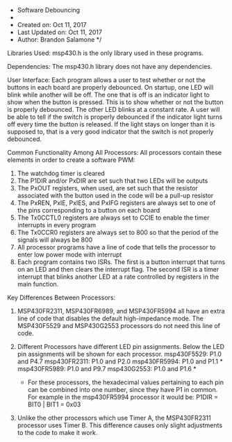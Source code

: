  * Software Debouncing
 *
 *  Created on: Oct 11, 2017
 *  Last Updated on: Oct 11, 2017
 *  Author: Brandon Salamone
 */

Libraries Used:
 msp430.h is the only library used in these programs.

Dependencies:
The msp430.h library does not have any dependencies.

User Interface:
Each program allows a user to test whether or not the buttons in each board are properly debounced. On startup, one LED will blink while another
will be off. The one that is off is an indicator light to show when the button is pressed. This is to show whether or not the button is properly debounced. 
The other LED blinks at a constant rate. A user will be able to tell if the switch is properly debounced if the indicator light turns off every time the 
button is released. If the light stays on longer than it is supposed to, that is a very good indicator that the switch is not properly debounced.   

Common Functionality Among All Processors:
All processors contain these elements in order to create a software PWM:
 1. The watchdog timer is cleared
 2. The P1DIR and/or PxDIR are set such that two LEDs will be outputs
 3. The PxOUT registers, when used, are set such that the resistor associated with the button used in the code will be a pull-up resistor
 4. The PxREN, PxIE, PxIES, and PxIFG registers are always set to one of the pins corresponding to a button on each board
 5. The Tx0CCTL0 registers are always set to CCIE to enable the timer interrupts in every program
 6. The Tx0CCR0 registers are always set to 800 so that the period of the signals will always be 800 
 7. All processor programs have a line of code that tells the processor to enter low power mode with interrupt
 8. Each program contains two ISRs. The first is a button interrupt that turns on an LED and then clears the interrupt flag. The second ISR 
    is a timer interrupt that blinks another LED at a rate controlled by registers in the main function. 

Key Differences Between Processors:
 1. MSP430FR2311, MSP430FR6989, and MSP430FR5994 all have an extra line of code that disables the default high-impedance mode. The MSP430F5529 and
    MSP430G2553 processors do not need this line of code. 

 2. Different Processors have different LED pin assignments. Below the LED pin assignments will be shown for each processor.
    msp430F5529: P1.0 and P4.7
    msp430FR2311: P1.0 and P2.0
    msp430FR5994: P1.0 and P1.1 *
    msp430FR5989: P1.0 and P9.7
    msp430G2553: P1.0 and P1.6 *
    
    * For these processors, the hexadecimal values pertaining to each pin can be combined into one number, since they have P1 in common.
      For example in the msp430FR5994 processor it would be: P1DIR = BIT0 | BIT1 = 0x03 

 3. Unlike the other processors which use Timer A, the MSP430FR2311 processor uses Timer B. This difference causes only slight adjustments to 
    the code to make it work.
